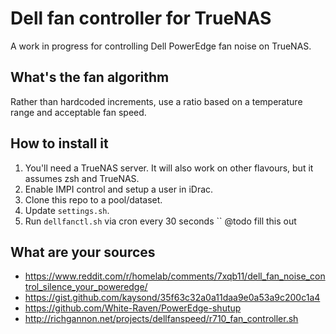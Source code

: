 # Dell fan controller for TrueNAS
A work in progress for controlling Dell PowerEdge fan noise on TrueNAS.

## What's the fan algorithm

Rather than hardcoded increments, use a ratio based on a temperature range and acceptable fan speed.

## How to install it

1. You'll need a TrueNAS server. It will also work on other flavours, but it assumes zsh and TrueNAS.
1. Enable IMPI control and setup a user in iDrac.
1. Clone this repo to a pool/dataset.
1. Update `settings.sh`.
1. Run `dellfanctl.sh` via cron every 30 seconds `` @todo fill this out

## What are your sources

* https://www.reddit.com/r/homelab/comments/7xqb11/dell_fan_noise_control_silence_your_poweredge/
* https://gist.github.com/kaysond/35f63c32a0a11daa9e0a53a9c200c1a4
* https://github.com/White-Raven/PowerEdge-shutup
* http://richgannon.net/projects/dellfanspeed/r710_fan_controller.sh